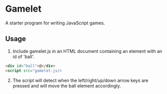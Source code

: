 # Gamelet

A starter program for writing JavaScript games.

## Usage

1. Include gamelet.js in an HTML document containing an element with an id of 'ball'.

```html
<div id="ball">@</div>
<script src="gamelet.js/>
```

2. The script will detect when the left/right/up/down arrow keys are pressed and will move the ball element accordingly.
